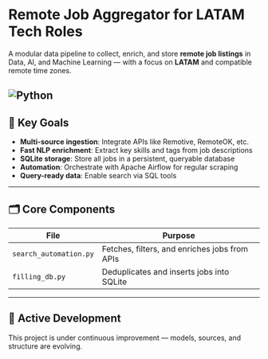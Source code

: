 # Remote Job Aggregator for LATAM Tech Roles

A modular data pipeline to collect, enrich, and store **remote job listings** in Data, AI, and Machine Learning — with a focus on **LATAM** and compatible remote time zones.

![Python](https://img.shields.io/badge/Python-3.10+-blue?logo=python&logoColor=white)
---

## 🔭 Key Goals

- **Multi-source ingestion**: Integrate APIs like Remotive, RemoteOK, etc.
- **Fast NLP enrichment**: Extract key skills and tags from job descriptions
- **SQLite storage**: Store all jobs in a persistent, queryable database
- **Automation**: Orchestrate with Apache Airflow for regular scraping
- **Query-ready data**: Enable search via SQL tools

---

## 🗂️ Core Components

| File                | Purpose                                              |
|---------------------|------------------------------------------------------|
| `search_automation.py` | Fetches, filters, and enriches jobs from APIs     |
| `filling_db.py`        | Deduplicates and inserts jobs into SQLite  |

---

## 🚧 Active Development

This project is under continuous improvement — models, sources, and structure are evolving. 



